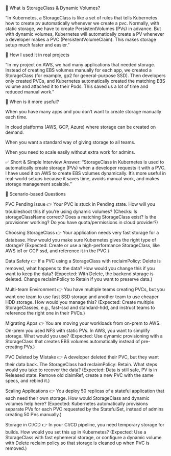 🔹 What is StorageClass & Dynamic Volumes?

“In Kubernetes, a StorageClass is like a set of rules that tells Kubernetes how to create pv automatically whenever we create a pvc.
Normally, with static storage, we have to create PersistentVolumes (PVs) in advance.
But with dynamic volumes, Kubernetes will automatically create a PV whenever a developer makes a PVC (PersistentVolumeClaim).
This makes storage setup much faster and easier.”

🔹 How I used it in real projects

“In my project on AWS, we had many applications that needed storage.
Instead of creating EBS volumes manually for each app, we created a StorageClass (for example, gp2 for general-purpose SSD).
Then developers only created PVCs, and Kubernetes automatically created the matching EBS volume and attached it to their Pods.
This saved us a lot of time and reduced manual work.”

🔹 When is it more useful?

When you have many apps and you don’t want to create storage manually each time.

In cloud platforms (AWS, GCP, Azure) where storage can be created on demand.

When you want a standard way of giving storage to all teams.

When you need to scale easily without extra work for admins.

✅ Short & Simple Interview Answer:
“StorageClass in Kubernetes is used to automatically create storage (PVs) when a developer requests it with a PVC. 
I have used it on AWS to create EBS volumes dynamically. It’s more useful in real-world setups because it saves time, avoids manual work, and makes storage management scalable.”



🔹 Scenario-based Questions

PVC Pending Issue
👉 Your PVC is stuck in Pending state. How will you troubleshoot this if you’re using dynamic volumes?
(Checks: Is storageClassName correct? Does a matching StorageClass exist? Is the provisioner working? Do you have quota/permissions in cloud provider?)

Choosing StorageClass
👉 Your application needs very fast storage for a database. How would you make sure Kubernetes gives the right type of storage?
(Expected: Create or use a high-performance StorageClass, like AWS io1 or GCP ssd, and reference it in the PVC.)

Data Safety
👉 If a PVC using a StorageClass with reclaimPolicy: Delete is removed, what happens to the data? How would you change this if you want to keep the data?
(Expected: With Delete, the backend storage is deleted. Change reclaimPolicy to Retain if you want to preserve data.)

Multi-team Environment
👉 You have multiple teams creating PVCs, but you want one team to use fast SSD storage and another team to use cheaper HDD storage. How would you manage this?
(Expected: Create multiple StorageClasses, e.g., fast-ssd and standard-hdd, and instruct teams to reference the right one in their PVCs.)

Migrating Apps
👉 You are moving your workloads from on-prem to AWS. On-prem you used NFS with static PVs. In AWS, you want to simplify storage. What would you use?
(Expected: Use dynamic provisioning with a StorageClass that creates EBS volumes automatically instead of pre-creating PVs.)

PVC Deleted by Mistake
👉 A developer deleted their PVC, but they want their data back. The StorageClass had reclaimPolicy: Retain. What steps would you take to recover the data?
(Expected: Data is still safe, PV is in Released state. Remove old claimRef, create a new PVC with the same specs, and rebind it.)

Scaling Applications
👉 You deploy 50 replicas of a stateful application that each need their own storage. How would StorageClass and dynamic volumes help here?
(Expected: Kubernetes automatically provisions separate PVs for each PVC requested by the StatefulSet, instead of admins creating 50 PVs manually.)

Storage in CI/CD
👉 In your CI/CD pipeline, you need temporary storage for builds. How would you set this up in Kubernetes?
(Expected: Use a StorageClass with fast ephemeral storage, or configure a dynamic volume with Delete reclaim policy so that storage is cleaned up when PVC is removed.)
